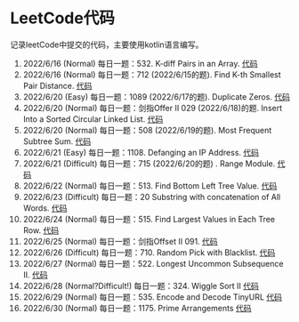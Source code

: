 # LeetCode代码

记录leetCode中提交的代码，主要使用kotlin语言编写。

1. 2022/6/16 (Normal) 每日一题：532. K-diff Pairs in an Array. [代码](/src/main/kotlin/org/tty/leet_code/Solution532.kt)
2. 2022/6/16 (Normal) 每日一题：712 (2022/6/15的题). Find K-th Smallest Pair Distance. [代码](/src/main/kotlin/org/tty/leet_code/Solution719.kt)
3. 2022/6/20 (Easy) 每日一题：1089 (2022/6/17的题). Duplicate Zeros. [代码](./src/main/kotlin/org/tty/leet_code/Solution1089.kt)
4. 2022/6/20 (Normal) 每日一题：剑指Offer Ⅱ 029 (2022/6/18)的题. Insert Into a Sorted Circular Linked List. [代码](./src/main/kotlin/org/tty/leet_code/SolutionOfferSecond029.kt)
5. 2022/6/20 (Normal) 每日一题：508 (2022/6/19的题). Most Frequent Subtree Sum. [代码](./src/main/kotlin/org/tty/leet_code/Solution508.kt)
6. 2022/6/21 (Easy) 每日一题：1108. Defanging an IP Address. [代码](./src/main/kotlin/org/tty/leet_code/Solution1108.kt)
7. 2022/6/21 (Difficult) 每日一题：715 (2022/6/20的题) . Range Module. [代码](./src/main/kotlin/org/tty/leet_code/Solution715.kt)
8. 2022/6/22 (Normal) 每日一题：513. Find Bottom Left Tree Value. [代码](./src/main/kotlin/org/tty/leet_code/Solution513.kt)
9. 2022/6/23 (Difficult) 每日一题：20 Substring with concatenation of All Words. [代码](./src/main/kotlin/org/tty/leet_code/Solution30.kt)
10. 2022/6/24 (Normal) 每日一题：515. Find Largest Values in Each Tree Row. [代码](./src/main/kotlin/org/tty/leet_code/Solution515.kt)
11. 2022/6/25 (Normal) 每日一题：剑指Offset Ⅱ 091. [代码](./src/main/kotlin/org/tty/leet_code/SolutionOfferSecond091.kt)
12. 2022/6/26 (Difficult) 每日一题：710. Random Pick with Blacklist. [代码](./src/main/kotlin/org/tty/leet_code/Solution710.kt)
13. 2022/6/27 (Normal) 每日一题：522. Longest Uncommon Subsequence II. [代码](./src/main/kotlin/org/tty/leet_code/Solution522.kt)
14. 2022/6/28 (Normal?Difficult!) 每日一题：324. Wiggle Sort II [代码](./src/main/kotlin/org/tty/leet_code/Solution324.kt)
15. 2022/6/29 (Normal) 每日一题：535. Encode and Decode TinyURL [代码](./src/main/kotlin/org/tty/leet_code/Solution535.kt)
16. 2022/6/30 (Normal) 每日一题：1175. Prime Arrangements [代码](./src/main/kotlin/org/tty/leet_code/Solution1175.kt)